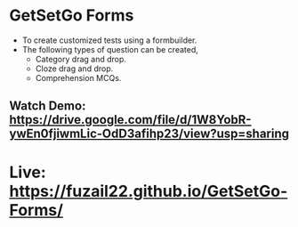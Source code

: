 # GetSetGo Forms
- To create customized tests using a formbuilder.
- The following types of question can be created,
  - Category drag and drop.
  - Cloze drag and drop.
  - Comprehension MCQs.    

## Watch Demo: https://drive.google.com/file/d/1W8YobR-ywEn0fjiwmLic-OdD3afihp23/view?usp=sharing

# Live: https://fuzail22.github.io/GetSetGo-Forms/
